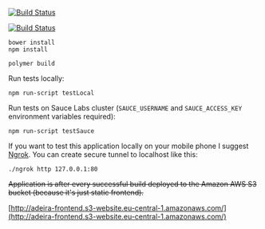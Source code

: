 [![Build Status](https://travis-ci.org/adeira/connector-frontend.svg?branch=master)](https://travis-ci.org/adeira/connector-frontend)

[![Build Status](https://saucelabs.com/browser-matrix/mrtnzlml.svg)](https://saucelabs.com/beta/builds/0189c6aa87994d51af06bf03197c4644)

```
bower install
npm install

polymer build
```

Run tests locally:
```
npm run-script testLocal
```

Run tests on Sauce Labs cluster (`SAUCE_USERNAME` and `SAUCE_ACCESS_KEY` environment variables required):
```
npm run-script testSauce
```

If you want to test this application locally on your mobile phone I suggest [Ngrok](https://ngrok.com/). You can create secure tunnel to localhost like this:
```
./ngrok http 127.0.0.1:80
```

~~Application is after every successful build deployed to the Amazon AWS S3 bucket (because it's just static frontend).~~

[http://adeira-frontend.s3-website.eu-central-1.amazonaws.com/](http://adeira-frontend.s3-website.eu-central-1.amazonaws.com/)
